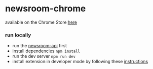 # newsroom-chrome

available on the Chrome Store [here](https://chrome.google.com/webstore/detail/newsroom/lkokbemmcgfgdlablbafpikiicpjiejj)

### run locally
* run the [newsroom-api](https://github.com/brandoneprice31/newsroom-api) first
* install dependencies `npm install`
* run the dev server `npm run dev`
* install extension in developer mode by following these [instructions](https://stackoverflow.com/a/24577660)
